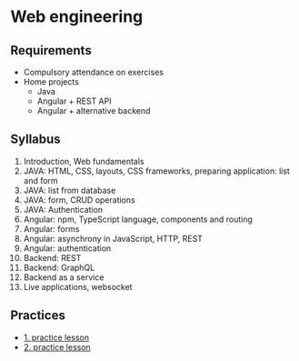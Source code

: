 # Web engineering

## Requirements

- Compulsory attendance on exercises
- Home projects
    + Java
    + Angular + REST API
    + Angular + alternative backend

## Syllabus

1. Introduction, Web fundamentals
2. JAVA: HTML, CSS, layouts, CSS frameworks, preparing application: list and form
3. JAVA: list from database
4. JAVA: form, CRUD operations
5. JAVA: Authentication
6. Angular: npm, TypeScript language, components and routing
7. Angular: forms
8. Angular: asynchrony in JavaScript, HTTP, REST
9. Angular: authentication
10. Backend: REST
11. Backend: GraphQL
12. Backend as a service
13. Live applications, websocket

## Practices

- [1. practice lesson](#!/subjects/webeng/practices/01)
- [2. practice lesson](#!/subjects/webeng/practices/02)


